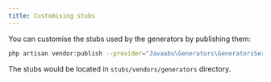 ```yaml
---
title: Customising stubs
---
```


You can customise the stubs used by the generators by publishing them:

```bash
php artisan vendor:publish --provider="Javaabu\Generators\GeneratorsServiceProvider" --tag="generators-stubs"
```

The stubs would be located in `stubs/vendors/generators` directory.
